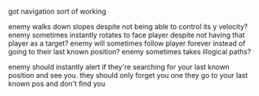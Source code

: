 got navigation sort of working

enemy walks down slopes despite not being able to control its y velocity?
enemy sometimes instantly rotates to face player despite not having that player as a target?
enemy will sometimes follow player forever instead of going to their last known position?
enemy sometimes takes illogical paths?

enemy should instantly alert if they're searching for your last known position and see you. they should only forget you one they go to your last known pos and don't find you